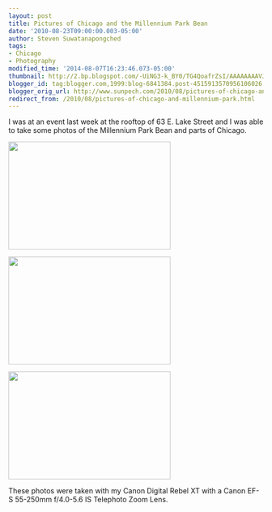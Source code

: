 ```yaml
---
layout: post
title: Pictures of Chicago and the Millennium Park Bean
date: '2010-08-23T09:00:00.003-05:00'
author: Steven Suwatanapongched
tags:
- Chicago
- Photography
modified_time: '2014-08-07T16:23:46.073-05:00'
thumbnail: http://2.bp.blogspot.com/-UiNG3-k_BY0/TG4QoafrZsI/AAAAAAAAVJw/W3ld86ABlxs/s600/IMG_1883.jpg
blogger_id: tag:blogger.com,1999:blog-6841384.post-4515913570956106026
blogger_orig_url: http://www.sunpech.com/2010/08/pictures-of-chicago-and-millennium-park.html
redirect_from: /2010/08/pictures-of-chicago-and-millennium-park.html
---
```


I was at an event last week at the rooftop of 63 E. Lake Street and I was able to take some photos of the Millennium Park Bean and parts of Chicago.

<a href="http://2.bp.blogspot.com/-UiNG3-k_BY0/TG4QoafrZsI/AAAAAAAAVJw/W3ld86ABlxs/s1600/IMG_1883.jpg" imageanchor="1"><img border="0" height="213" src="http://2.bp.blogspot.com/-UiNG3-k_BY0/TG4QoafrZsI/AAAAAAAAVJw/W3ld86ABlxs/s320/IMG_1883.jpg" width="320" /></a>

<a href="http://4.bp.blogspot.com/-vzsEnFEJOds/TG4QsX4A_3I/AAAAAAAAVJ4/bEFqIUQivk4/s1600/IMG_1884.jpg" imageanchor="1"><img border="0" height="213" src="http://4.bp.blogspot.com/-vzsEnFEJOds/TG4QsX4A_3I/AAAAAAAAVJ4/bEFqIUQivk4/s320/IMG_1884.jpg" width="320" /></a>

<a href="http://3.bp.blogspot.com/-LGkcobbS_Jw/TG4Q5gy-QpI/AAAAAAAAVKU/ZFqtyTWDURA/s1600/IMG_1887.jpg" imageanchor="1"><img border="0" height="213" src="http://3.bp.blogspot.com/-LGkcobbS_Jw/TG4Q5gy-QpI/AAAAAAAAVKU/ZFqtyTWDURA/s320/IMG_1887.jpg" width="320" /></a>

These photos were taken with my Canon Digital Rebel XT with a Canon EF-S 55-250mm f/4.0-5.6 IS Telephoto Zoom Lens.
